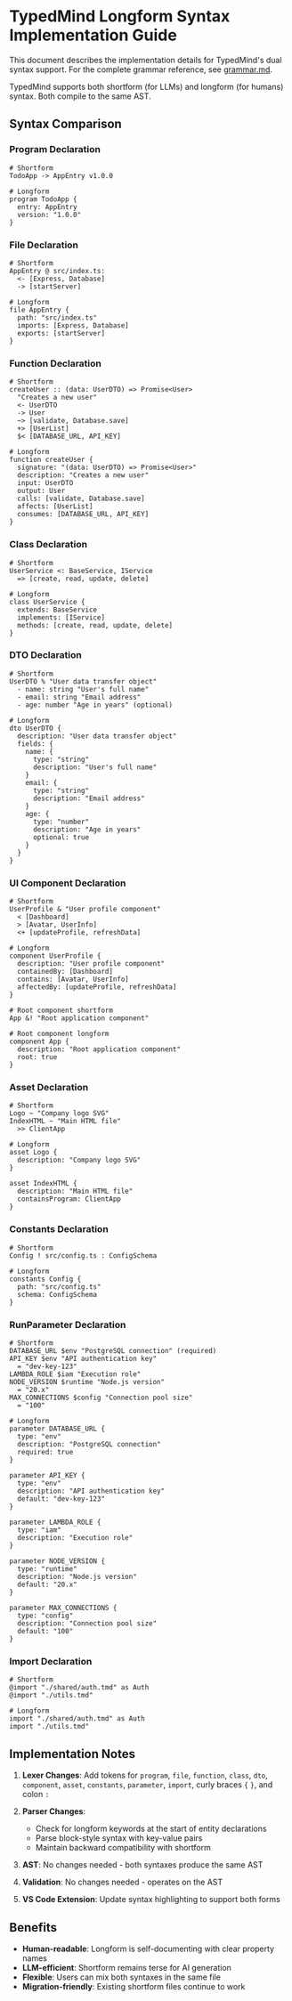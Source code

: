 # TypedMind Longform Syntax Implementation Guide

This document describes the implementation details for TypedMind's dual syntax support. For the complete grammar reference, see [grammar.md](./grammar.md).

TypedMind supports both shortform (for LLMs) and longform (for humans) syntax. Both compile to the same AST.

## Syntax Comparison

### Program Declaration
```tmd
# Shortform
TodoApp -> AppEntry v1.0.0

# Longform
program TodoApp {
  entry: AppEntry
  version: "1.0.0"
}
```

### File Declaration
```tmd
# Shortform
AppEntry @ src/index.ts:
  <- [Express, Database]
  -> [startServer]

# Longform
file AppEntry {
  path: "src/index.ts"
  imports: [Express, Database]
  exports: [startServer]
}
```

### Function Declaration
```tmd
# Shortform
createUser :: (data: UserDTO) => Promise<User>
  "Creates a new user"
  <- UserDTO
  -> User
  ~> [validate, Database.save]
  +> [UserList]
  $< [DATABASE_URL, API_KEY]

# Longform
function createUser {
  signature: "(data: UserDTO) => Promise<User>"
  description: "Creates a new user"
  input: UserDTO
  output: User
  calls: [validate, Database.save]
  affects: [UserList]
  consumes: [DATABASE_URL, API_KEY]
}
```

### Class Declaration
```tmd
# Shortform
UserService <: BaseService, IService
  => [create, read, update, delete]

# Longform
class UserService {
  extends: BaseService
  implements: [IService]
  methods: [create, read, update, delete]
}
```

### DTO Declaration
```tmd
# Shortform
UserDTO % "User data transfer object"
  - name: string "User's full name"
  - email: string "Email address"
  - age: number "Age in years" (optional)

# Longform
dto UserDTO {
  description: "User data transfer object"
  fields: {
    name: {
      type: "string"
      description: "User's full name"
    }
    email: {
      type: "string"
      description: "Email address"
    }
    age: {
      type: "number"
      description: "Age in years"
      optional: true
    }
  }
}
```

### UI Component Declaration
```tmd
# Shortform
UserProfile & "User profile component"
  < [Dashboard]
  > [Avatar, UserInfo]
  <+ [updateProfile, refreshData]

# Longform
component UserProfile {
  description: "User profile component"
  containedBy: [Dashboard]
  contains: [Avatar, UserInfo]
  affectedBy: [updateProfile, refreshData]
}

# Root component shortform
App &! "Root application component"

# Root component longform
component App {
  description: "Root application component"
  root: true
}
```

### Asset Declaration
```tmd
# Shortform
Logo ~ "Company logo SVG"
IndexHTML ~ "Main HTML file"
  >> ClientApp

# Longform
asset Logo {
  description: "Company logo SVG"
}

asset IndexHTML {
  description: "Main HTML file"
  containsProgram: ClientApp
}
```

### Constants Declaration
```tmd
# Shortform
Config ! src/config.ts : ConfigSchema

# Longform
constants Config {
  path: "src/config.ts"
  schema: ConfigSchema
}
```

### RunParameter Declaration
```tmd
# Shortform
DATABASE_URL $env "PostgreSQL connection" (required)
API_KEY $env "API authentication key"
  = "dev-key-123"
LAMBDA_ROLE $iam "Execution role"
NODE_VERSION $runtime "Node.js version"
  = "20.x"
MAX_CONNECTIONS $config "Connection pool size"
  = "100"

# Longform
parameter DATABASE_URL {
  type: "env"
  description: "PostgreSQL connection"
  required: true
}

parameter API_KEY {
  type: "env"
  description: "API authentication key"
  default: "dev-key-123"
}

parameter LAMBDA_ROLE {
  type: "iam"
  description: "Execution role"
}

parameter NODE_VERSION {
  type: "runtime"
  description: "Node.js version"
  default: "20.x"
}

parameter MAX_CONNECTIONS {
  type: "config"
  description: "Connection pool size"
  default: "100"
}
```

### Import Declaration
```tmd
# Shortform
@import "./shared/auth.tmd" as Auth
@import "./utils.tmd"

# Longform
import "./shared/auth.tmd" as Auth
import "./utils.tmd"
```

## Implementation Notes

1. **Lexer Changes**: Add tokens for `program`, `file`, `function`, `class`, `dto`, `component`, `asset`, `constants`, `parameter`, `import`, curly braces `{` `}`, and colon `:`

2. **Parser Changes**: 
   - Check for longform keywords at the start of entity declarations
   - Parse block-style syntax with key-value pairs
   - Maintain backward compatibility with shortform

3. **AST**: No changes needed - both syntaxes produce the same AST

4. **Validation**: No changes needed - operates on the AST

5. **VS Code Extension**: Update syntax highlighting to support both forms

## Benefits

- **Human-readable**: Longform is self-documenting with clear property names
- **LLM-efficient**: Shortform remains terse for AI generation
- **Flexible**: Users can mix both syntaxes in the same file
- **Migration-friendly**: Existing shortform files continue to work